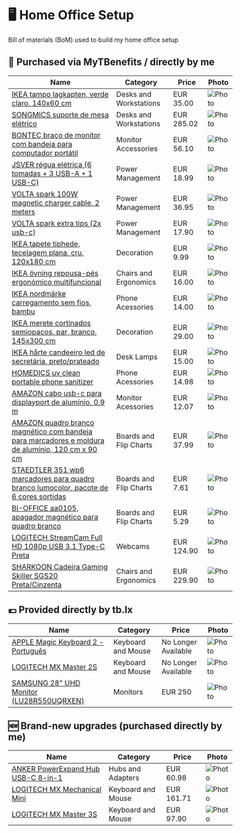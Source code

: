 # 🖥 Home Office Setup

Bill of materials (BoM) used to build my home office setup

## 💸 Purchased via MyTBenefits / directly by me

| **Name** | **Category** | **Price** | **Photo** |
|---|---|---|---|
| [IKEA tampo lagkapten, verde claro, 140x60 cm](https://www.ikea.com/pt/pt/p/lagkapten-tampo-verde-claro-20522560/) | Desks and Workstations | EUR 35.00 | ![Photo](https://www.ikea.com/pt/pt/images/products/lagkapten-tampo-verde-claro__1073229_pe855663_s5.jpg) |
| [SONGMICS suporte de mesa elétrico](https://www.amazon.es/gp/product/B082PWSYSQ/) | Desks and Workstations | EUR 285.02 | ![Photo](https://m.media-amazon.com/images/I/61sWWn9RsFL._AC_SX679_.jpg) |
| [BONTEC braço de monitor com bandeja para computador portátil](https://www.amazon.es/gp/product/B074T9Y6G2/) | Monitor Accessories | EUR 56.10 | ![Photo](https://m.media-amazon.com/images/I/71OZxN1mF-L._AC_SX679_.jpg) |
| [JSVER régua elétrica (6 tomadas + 3 USB-A + 1 USB-C)](https://www.amazon.es/gp/product/B096FHDB7G/) | Power Management | EUR 18.99 | ![Photo](https://m.media-amazon.com/images/I/61o4quDOSuL._AC_SX679_.jpg) |
| [VOLTA spark 100W magnetic charger cable, 2 meters](https://voltacharger.com/collections/cables/products/volta-spark-3-tips?variant=39416697258072) | Power Management | EUR 36.95 | ![Photo](https://cdn.shopify.com/s/files/1/1812/3983/products/VoltaSp100W_1100x.png?v=1646856607) |
| [VOLTA spark extra tips (2x usb-c)](https://voltacharger.com/collections/tips/products/extra-volta-spark-tip) | Power Management | EUR 17.90 | ![Photo](https://cdn.shopify.com/s/files/1/1812/3983/products/6_1100x.png?v=1621185023) |
| [IKEA tapete tiphede, tecelagem plana, cru, 120x180 cm](https://www.ikea.com/pt/pt/p/tiphede-tapete-tecelagem-plana-cru-preto-40456757/) | Decoration | EUR 9.99 | ![Photo](https://www.ikea.com/pt/pt/images/products/tiphede-tapete-tecelagem-plana-cru-preto__0772066_pe755879_s5.jpg?f=xl) |
| [IKEA övning repousa-pés ergonómico multifuncional](https://www.ikea.com/pt/pt/p/oevning-repousa-pes-ergonomico-multifunc-10499150/) | Chairs and Ergonomics | EUR 16.00 | ![Photo](https://www.ikea.com/pt/pt/images/products/oevning-repousa-pes-ergonomico-multifunc__0957751_pe805114_s5.jpg?f=m) |
| [IKEA nordmärke carregamento sem fios, bambu](https://www.ikea.com/pt/pt/p/nordmaerke-carregamento-s-fios-bambu-50489998/) | Phone Acessories | EUR 14.00 | ![Photo](https://www.ikea.com/pt/pt/images/products/nordmaerke-carregamento-s-fios-bambu__1074485_pe817659_s5.jpg?f=m) |
| [IKEA merete cortinados semiopacos, par, branco, 145x300 cm](https://www.ikea.com/pt/pt/p/merete-cortinados-semiopacos-par-branco-90046843/) | Decoration | EUR 29.00 | ![Photo](https://www.ikea.com/pt/pt/images/products/merete-cortinados-semiopacos-par-branco__74221_pe190980_s5.jpg) |
| [IKEA hårte candeeiro led de secretária, preto/prateado](https://www.ikea.com/pt/pt/p/harte-candeeiro-led-de-secretaria-preto-prateado-20527242/) | Desk Lamps | EUR 15.00 | ![Photo](https://www.ikea.com/pt/pt/images/products/harte-candeeiro-led-de-secretaria-preto-prateado__0683780_pe720869_s5.jpg) |
| [HOMEDICS uv clean portable phone sanitizer](https://www.homedics.com/uv-clean-phone-sanitizer/) | Phone Acessories | EUR 14.98 | ![Photo](https://cdn11.bigcommerce.com/s-jelmg7hxh0/images/stencil/375x375/products/1402/10397/san-ph100bk-1__21123.1648055389.jpg) |
| [AMAZON cabo usb-c para displayport de alumínio, 0,9 m](https://www.amazon.es/gp/product/B081VKXFSC/) | Monitor Acessories | EUR 12.07 | ![Photo](https://m.media-amazon.com/images/I/613Ul7UMPmL._AC_SX679_.jpg) |
| [AMAZON quadro branco magnético com bandeja para marcadores e moldura de alumínio, 120 cm x 90 cm](https://www.amazon.es/gp/product/B077T5RQF7) | Boards and Flip Charts | EUR 37.99 | ![Photo](https://m.media-amazon.com/images/I/51AuzSTezFL._AC_SX679_.jpg) |
| [STAEDTLER 351 wp6 marcadores para quadro branco lumocolor, pacote de 6 cores sortidas](https://www.amazon.es/gp/product/B000J69O8E/) | Boards and Flip Charts | EUR 7.61 | ![Photo](https://m.media-amazon.com/images/I/61eAia6XYkL._AC_SX679_.jpg) |
| [BI-OFFICE aa0105, apagador magnético para quadro branco](https://www.amazon.es/gp/product/B000NMAY74/) | Boards and Flip Charts | EUR 5.29 | ![Photo](https://m.media-amazon.com/images/I/4154td5lBML._AC_.jpg) |
| [LOGITECH StreamCam Full HD 1080p USB 3.1 Type-C Preta](https://www.pcdiga.com/webcam-logitech-for-creators-streamcam-full-hd-1080p-usb-3-1-type-c-preta-960-001281?search=webcam%20logitech) | Webcams | EUR 124.90 | ![Photo](https://static.pcdiga.com/media/catalog/product/cache/7800e686cb8ccc75494e29411e232323/p/0/p027047_1.jpg) |
| [SHARKOON Cadeira Gaming Skiller SGS20 Preta/Cinzenta](https://www.pcdiga.com/cadeira-gaming-sharkoon-skiller-sgs20-preta-vermelha-4044951034994?search=cadeira) | Chairs and Ergonomics | EUR 229.90 | ![Photo](https://static.pcdiga.com/media/catalog/product/cache/7800e686cb8ccc75494e29411e232323/s/g/sgs20_pu_red_01.jpg) |

## 💶 Provided directly by tb.lx

| **Name** | **Category** | **Price** | **Photo** |
|---|---|---|---|
| [APPLE Magic Keyboard 2 - Português](https://www.amazon.com.br/Apple-MLA22LL-A-Magic-Keyboard/dp/B016QO64FI) | Keyboard and Mouse | No Longer Available | ![Photo](https://m.media-amazon.com/images/I/71RlPPhBpQL._AC_SL1500_.jpg) |
| [LOGITECH MX Master 2S](https://www.logitech.com/en-us/eol/mx-master-2s-mouse.910-005131.html) | Keyboard and Mouse | No Longer Available | ![Photo](https://resource.logitech.com/w_900,h_900,c_limit,q_auto,f_auto,dpr_1.0/d_transparent.gif/content/dam/products/logitech/mice/mx-master-2s-mouse/910-005131/mx-master-2s65106.png?v=1) |
| [SAMSUNG 28" UHD Monitor (LU28R550UQRXEN)](https://www.samsung.com/pt/monitors/high-resolution/ur55-28-inch-ips-uhd-4k-lu28r550uqrxen/) | Monitors | EUR 250 | ![Photo](https://images.samsung.com/is/image/samsung/p6pim/pt/lu28r550uqrxen/gallery/pt-uhd-ur55-333713-lu28r550uqrxen-458304231?$1300_1038_PNG$) |

## 🆕 Brand-new upgrades (purchased directly by me)

| **Name** | **Category** | **Price** | **Photo** |
|---|---|---|---|
| [ANKER PowerExpand Hub USB-C 8-in-1](https://www.amazon.es/-/pt/gp/product/B087QZVQJX/ref=ppx_yo_dt_b_asin_title_o02_s00?ie=UTF8&psc=1) | Hubs and Adapters | EUR 60.98 | ![Photo](https://m.media-amazon.com/images/I/717pAQ+pP9L._AC_SL1500_.jpg) |
| [LOGITECH MX Mechanical Mini](https://www.amazon.es/dp/B07W6J5VYN?ref_=ast_sto_dp) | Keyboard and Mouse | EUR 161.71 | ![Photo](https://m.media-amazon.com/images/I/611sCkk3F1L._AC_SL1500_.jpg) |
| [LOGITECH MX Master 3S](https://www.pcdiga.com/rato-optico-logitech-mx-master-3s-wireless-bluetooth-8000dpi-black-910-006559-5099206103726) | Keyboard and Mouse | EUR 97.90 | ![Photo](https://static.pcdiga.com/media/catalog/product/cache/4a9972e1440204cef7cf19ceb7c4fc35/p/0/p044937_a0.jpg) |
